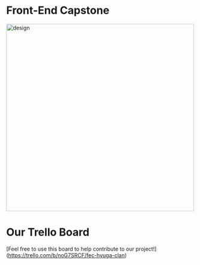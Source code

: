 # Front-End Capstone

<img alt='design' src='https://i.imgur.com/ZCQzb0F.png' width=500 height=500>

# Our Trello Board
[Feel free to use this board to help contribute to our project!] (https://trello.com/b/noG7SRCF/fec-hyuga-clan)